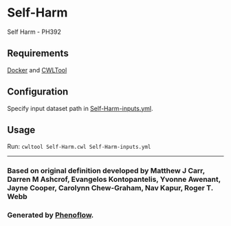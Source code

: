 # Self-Harm

Self Harm - PH392

## Requirements

[Docker](https://docs.docker.com/install/) and [CWLTool](https://github.com/common-workflow-language/cwltool#install)

## Configuration

Specify input dataset path in [Self-Harm-inputs.yml](Self-Harm-inputs.yml).

## Usage

Run: `cwltool Self-Harm.cwl Self-Harm-inputs.yml`

***

### Based on original definition developed by Matthew J Carr, Darren M Ashcrof, Evangelos Kontopantelis, Yvonne Awenant, Jayne Cooper, Carolynn Chew-Graham, Nav Kapur, Roger T. Webb
### Generated by [Phenoflow](https://kclhi.org/phenoflow).
